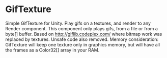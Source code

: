 # GifTexture
Simple GifTexture for Unity. Play gifs on a textures, and render to any Render component.
This component only plays gifs, from a file or from a byte[] buffer.
Based on http://giflib.codeplex.com/ where bitmap work was replaced by textures. Unsafe code also removed.
Memory consideration: GifTexture will keep one texture only in graphics memory, but will have all the frames as a Color32[] array in your RAM.

